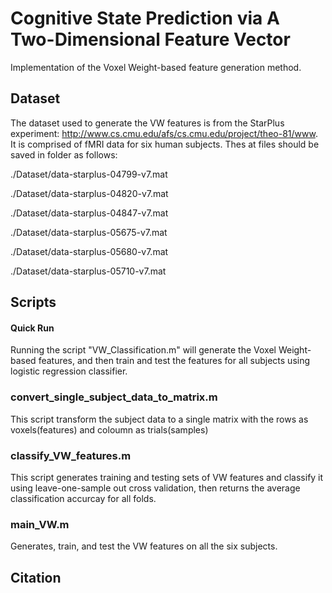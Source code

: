 # Cognitive State Prediction via A Two-Dimensional Feature Vector
Implementation of the Voxel Weight-based feature generation method.

## Dataset
The dataset used to generate the VW features is from the StarPlus experiment: http://www.cs.cmu.edu/afs/cs.cmu.edu/project/theo-81/www.
It is comprised of fMRI data for six human subjects. Thes at files should be saved in <Dataset> folder as follows:

./Dataset/data-starplus-04799-v7.mat

./Dataset/data-starplus-04820-v7.mat

./Dataset/data-starplus-04847-v7.mat

./Dataset/data-starplus-05675-v7.mat

./Dataset/data-starplus-05680-v7.mat

./Dataset/data-starplus-05710-v7.mat


## Scripts
#### Quick Run
Running the script "VW_Classification.m" will generate the Voxel Weight-based features, and then train and test the features for all subjects using logistic regression classifier.

### convert_single_subject_data_to_matrix.m
This script transform the subject data to a single matrix with the rows as voxels(features) and coloumn as trials(samples)

### classify_VW_features.m
This script generates training and testing sets of VW features and classify it using leave-one-sample out cross validation, then returns the average classification accurcay for all folds.

### main_VW.m
Generates, train, and test the VW features on all the six subjects.

## Citation
